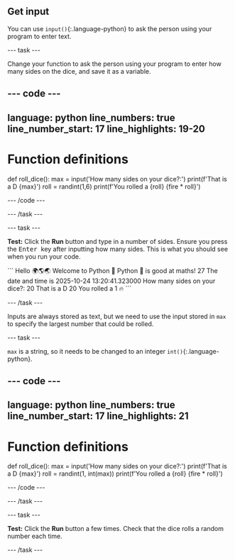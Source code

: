 ## Get input

You can use `input()`{:.language-python} to ask the person using your program to enter text.

--- task ---

Change your function to ask the person using your program to enter how many sides on the dice, and save it as a variable.

--- code ---
---
language: python line_numbers: true line_number_start: 17
line_highlights: 19-20
---
# Function definitions
def roll_dice(): max = input('How many sides on your dice?:') print(f'That is a D {max}') roll = randint(1,6) print(f'You rolled a {roll} {fire * roll}')

--- /code ---

--- /task ---

--- task ---

**Test:** Click the **Run** button and type in a number of sides. Ensure you press the <kbd> Enter </kbd> key after inputting how many sides. This is what you should see when you run your code.

<div class="c-project-output">
```
Hello 🌍🌎🌏
Welcome to Python 🐍
Python 🐍 is good at maths!
27
The date and time is 2025-10-24 13:20:41.323000
How many sides on your dice?:
20 
That is a D 20
You rolled a 1 🔥
```

--- /task ---

Inputs are always stored as text, but we need to use the input stored in `max` to specify the largest number that could be rolled.

--- task ---

`max` is a string, so it needs to be changed to an integer `int()`{:.language-python}.


--- code ---
---
language: python line_numbers: true line_number_start: 17
line_highlights: 21
---
# Function definitions
def roll_dice(): max = input('How many sides on your dice?:') print(f'That is a D {max}') roll = randint(1, int(max)) print(f'You rolled a {roll} {fire * roll}')

--- /code ---

--- /task ---

--- task ---

**Test:** Click the **Run** button a few times. Check that the dice rolls a random number each time.

--- /task ---

